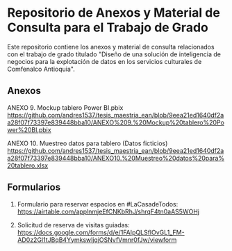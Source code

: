 # Repositorio de Anexos y Material de Consulta para el Trabajo de Grado
Este repositorio contiene los anexos y material de consulta relacionados con el trabajo de grado titulado "Diseño de una solución de inteligencia de negocios para la explotación de datos 
en los servicios culturales de Comfenalco Antioquia".

## Anexos
ANEXO 9. Mockup tablero Power BI.pbix  
https://github.com/andres1537/tesis_maestria_ean/blob/9eea21ed1640df2aa28f07f73397e839448bba10/ANEXO%209.%20Mockup%20tablero%20Power%20BI.pbix

ANEXO 10. Muestreo datos para tablero (Datos ficticios)
https://github.com/andres1537/tesis_maestria_ean/blob/9eea21ed1640df2aa28f07f73397e839448bba10/ANEXO10.%20Muestreo%20datos%20para%20tablero.xlsx

## Formularios
1. Formulario para reservar espacios en #LaCasadeTodos:  
https://airtable.com/applnmjeEfCNKbRhJ/shrqF4tn0aAS5WOHj

2. Solicitud de reserva de visitas guiadas:  
https://docs.google.com/forms/d/e/1FAIpQLSflOvGL1_FM-AD0z2Gl1tJBqB4YymkswljqjOSNvfVmnr0fJw/viewform
